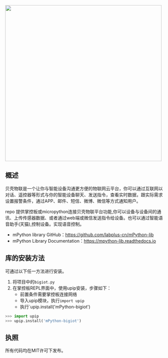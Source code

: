 <img width="500" src="http://wiki.labplus.cn/images/8/8a/ZKB-Xie.png"/>

## 概述

贝壳物联是一个让你与智能设备沟通更方便的物联网云平台，你可以通过互联网以对话、遥控器等形式与你的智能设备聊天、发送指令，查看实时数据，跟实际需求设置报警条件，通过APP、邮件、短信、微博、微信等方式通知用户。

repo 提供掌控板或micropython连接贝壳物联平台功能,你可以设备与设备间的通讯、上传传感器数据、或者通过web端或微信发送指令给设备。也可以通过智能语音助手(天猫),控制设备。实现语音控制。

- mPython library GitHub：https://github.com/labplus-cn/mPython-lib
- mPython Library Documentation：https://mpython-lib.readthedocs.io

## 库的安装方法

可通过以下任一方法进行安装。
1. 将项目中的`bigiot.py` 
2. 在掌控板REPL界面中，使用upip安装，步骤如下：
    * 前置条件需要掌控板连接网络
    * 导入upip模块，执行`import upip`
    * 执行`upip.install('mPython-bigiot')

```python
>>> import upip
>>> upip.install('mPython-bigiot')
```


## 执照

所有代码均在MIT许可下发布。